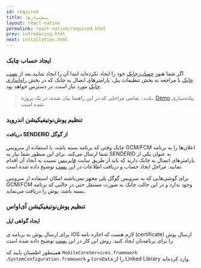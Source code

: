 ```yaml
---
id: required
title: پیش‌نیازها
layout: react-native
permalink: react-native/required.html
prev: introducing.html
next: installation.html
---
```


### ایجاد حساب چابک
اگر شما هنوز [حساب چابک](http://chabokpush.com) خود را ایجاد نکرده‌اید ابتدا آن را ایجاد نمایید.بعد از [نصب چابک](installation.html) با مراجعه به بخش تنظیمات پنل، پارامترهای اتصال به چابک  که در بخش [راه‌اندازی چابک](setup.html) مورد نیاز است، در دسترس خواهد بود. 


>`نکته:`  تمامی مراحلی که در این راهنما بیان شده، در یک پروژه [Demo](https://github.com/chabokpush/chabok-rn-chat) پیاده‌سازی شده است.

### تنظیم پوش‌نوتیفیکیشن اندروید

#### دریافت ‌SENDERID از گوگل
چابک وقتی که برنامه بسته باشد، با استفاده از سرویس GCM/FCM اعلان‌ها را به برنامه شما ارسال می‌کند، برای این منظور شما نیاز به SENDERID به عنوان یکی از پارامترهای اتصال به چابک دارید که باید از طریق سایت [فایربیس](https://firebase.google.com) نسبت به ایجاد آن اقدام نمایید. مراحل ایجاد حساب و دریافت اطلاعات در این [پست](https://dev.doc.chabokpush.com/android/firebase.html) توضیح داده شده است.

برای گوشی‌هایی که به سرویس گوگل پلی مجهز نمی‌باشند امکان استفاده از سرویس GCM/FCM وجود ندارد و در این حالت چابک به صورت مستقل حتی در حالتی که برنامه بسته باشد، پوش را دریافت می‌نماید.

### تنظیم پوش‌نوتیفیکیشن آی‌او‌اس

#### ایجاد گواهی اپل

برای ارسال پوش به برنامه ی iOS لازم هست که اجازه نامه (certificate) ارسال پوش را برای برنامه‌تان ایجاد کنید. روش این کار در این [پست](https://dev.doc.chabokpush.com/ios/certificate.html) توضیح داده شده است.

همینطور اطمینان یابید که `MobileCoreServices.framework` ،`SystemConfiguration.framework` و `CoreData` را از Linked Library وارد کرده‌اید.
